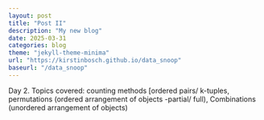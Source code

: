 ```yaml
---
layout: post
title: "Post II"
description: "My new blog"
date: 2025-03-31
categories: blog
theme: "jekyll-theme-minima"
url: "https://kirstinbosch.github.io/data_snoop"
baseurl: "/data_snoop"
---
```


Day 2.
Topics covered: counting methods [ordered pairs/ k-tuples, permutations (ordered arrangement of objects -partial/ full), Combinations (unordered arrangement of objects)
